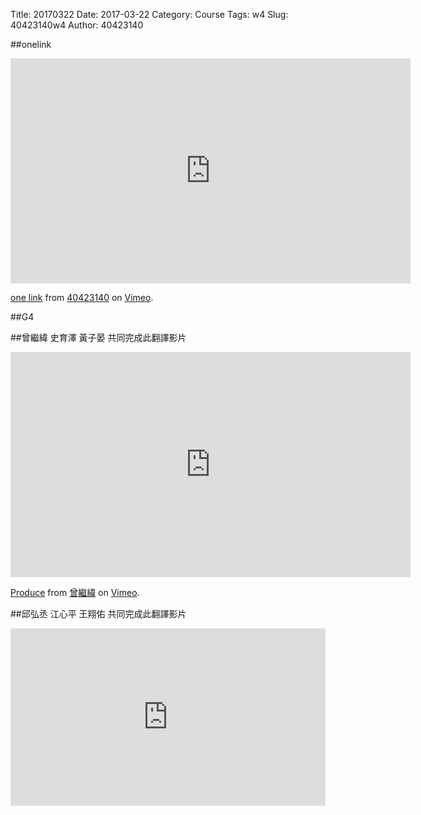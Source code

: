 Title: 20170322
Date: 2017-03-22
Category: Course
Tags: w4
Slug: 40423140w4
Author: 40423140

##onelink

<!-- PELICAN_END_SUMMARY -->
<iframe src="https://player.vimeo.com/video/209552330" width="640" height="360" frameborder="0" webkitallowfullscreen mozallowfullscreen allowfullscreen></iframe>
<p><a href="https://vimeo.com/209552330">one link</a> from <a href="https://vimeo.com/user46449861">40423140</a> on <a href="https://vimeo.com">Vimeo</a>.</p>

##G4 

##曾繼緯 史育澤 黃子晏 共同完成此翻譯影片

<iframe src="https://player.vimeo.com/video/209207407" width="640" height="360" frameborder="0" webkitallowfullscreen mozallowfullscreen allowfullscreen></iframe>
<p><a href="https://vimeo.com/209207407">Produce</a> from <a href="https://vimeo.com/user57418042">曾繼緯</a> on <a href="https://vimeo.com">Vimeo</a>.</p>

##邱弘丞 江心平 王翔佑 共同完成此翻譯影片

<div style="position:relative;height:0;padding-bottom:56.25%"><iframe src="https://www.youtube.com/embed/2r5OHm7_FGc?ecver=2" width="640" height="360" frameborder="0" style="position:absolute;width:100%;height:100%;left:0" allowfullscreen></iframe></div>

